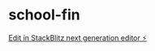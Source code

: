# school-fin

[Edit in StackBlitz next generation editor ⚡️](https://stackblitz.com/~/github.com/PinnChunn/school-fin)